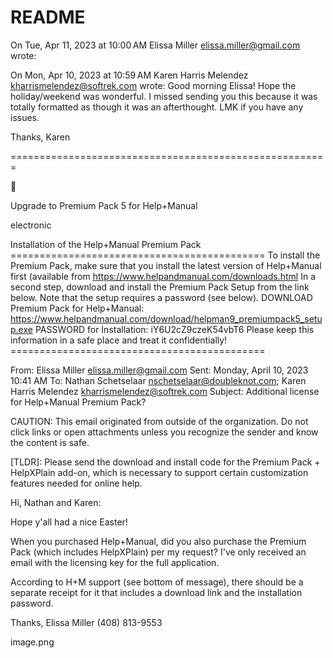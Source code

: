 # README


On Tue, Apr 11, 2023 at 10:00 AM Elissa Miller <elissa.miller@gmail.com> wrote:


On Mon, Apr 10, 2023 at 10:59 AM Karen Harris Melendez <kharrismelendez@softrek.com> wrote:
Good morning Elissa!  Hope the holiday/weekend was wonderful.  I missed sending you this because it was totally formatted as though it was an afterthought.  LMK if you have any issues.  

Thanks,
Karen

=======================================================

 




Upgrade to Premium Pack 5 for Help+Manual

electronic

Installation of the Help+Manual Premium Pack ============================================ To install the Premium Pack, make sure that you install the latest version of Help+Manual first (available from https://www.helpandmanual.com/downloads.html In a second step, download and install the Premium Pack Setup from the link below. Note that the setup requires a password (see below). DOWNLOAD Premium Pack for Help+Manual: https://www.helpandmanual.com/download/helpman9_premiumpack5_setup.exe PASSWORD for Installation: iY6U2cZ9czeK54vbT6 Please keep this information in a safe place and treat it confidentially! ============================================

 


From: Elissa Miller <elissa.miller@gmail.com>
Sent: Monday, April 10, 2023 10:41 AM
To: Nathan Schetselaar <nschetselaar@doubleknot.com>; Karen Harris Melendez <kharrismelendez@softrek.com>
Subject: Additional license for Help+Manual Premium Pack?
 
CAUTION: This email originated from outside of the organization. Do not click links or open attachments unless you recognize the sender and know the content is safe.

[TLDR]: Please send the download and install code for the Premium Pack + HelpXPlain add-on, which is necessary to support certain customization features needed for online help. 

Hi, Nathan and Karen: 

Hope y'all had a nice Easter! 

When you purchased Help+Manual, did you also purchase the Premium Pack (which includes HelpXPlain) per my request? I've only received an email with the licensing key for the full application. 

According to H+M support (see bottom of message), there should be a separate receipt for it that includes a download link and the installation password. 

Thanks,
Elissa Miller
(408) 813-9553

image.png